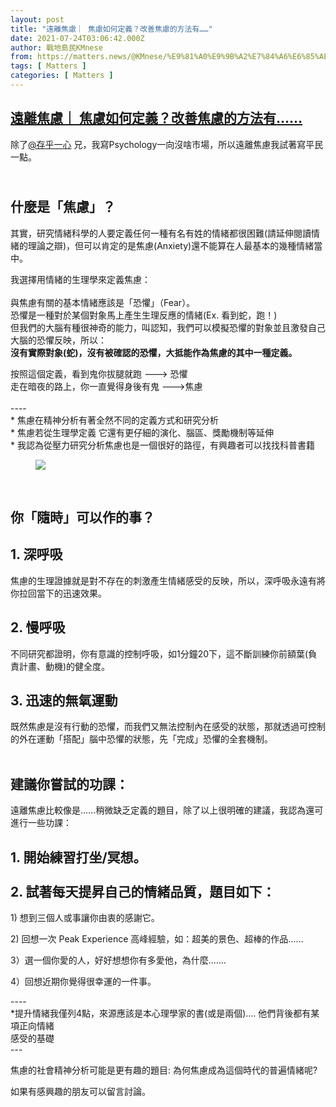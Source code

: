 ```yaml
---
layout: post
title: "遠離焦慮｜ 焦慮如何定義？改善焦慮的方法有……"
date: 2021-07-24T03:06:42.000Z
author: 戰地島民KMnese
from: https://matters.news/@KMnese/%E9%81%A0%E9%9B%A2%E7%84%A6%E6%85%AE-%E7%84%A6%E6%85%AE%E5%A6%82%E4%BD%95%E5%AE%9A%E7%BE%A9-%E6%94%B9%E5%96%84%E7%84%A6%E6%85%AE%E7%9A%84%E6%96%B9%E6%B3%95%E6%9C%89-bafyreihbnplb22kxxpk3qjbyqow6nvyhmwqk2wxqtkouotnwi3iznveb7y
tags: [ Matters ]
categories: [ Matters ]
---
```

<!--1627096002000-->
[遠離焦慮｜ 焦慮如何定義？改善焦慮的方法有……](https://matters.news/@KMnese/%E9%81%A0%E9%9B%A2%E7%84%A6%E6%85%AE-%E7%84%A6%E6%85%AE%E5%A6%82%E4%BD%95%E5%AE%9A%E7%BE%A9-%E6%94%B9%E5%96%84%E7%84%A6%E6%85%AE%E7%9A%84%E6%96%B9%E6%B3%95%E6%9C%89-bafyreihbnplb22kxxpk3qjbyqow6nvyhmwqk2wxqtkouotnwi3iznveb7y)
------

<div>
<p>除了<a class="mention" href="https://matters.news/@albertp" target="_blank" data-display-name="存乎一心" data-user-name="albertp" data-id="VXNlcjoyMTkyNw">﻿<span>@存乎一心</span>﻿</a> 兄，我寫Psychology一向沒啥市場，所以遠離焦慮我試著寫平民一點。<br class="smart"></p><h2><br class="smart">什麼是「焦慮」？</h2><p>其實，研究情緒科學的人要定義任何一種有名有姓的情緒都很困難(請延伸閱讀情緒的理論之辯)，但可以肯定的是焦慮(Anxiety)還不能算在人最基本的幾種情緒當中。<br class="smart"></p><p>我選擇用情緒的生理學來定義焦慮：<br class="smart"><br class="smart">與焦慮有關的基本情緒應該是「恐懼」（Fear）。<br class="smart">恐懼是一種對於某個對象馬上產生生理反應的情緒(Ex. 看到蛇，跑！)<br class="smart">但我們的大腦有種很神奇的能力，叫認知，我們可以模擬恐懼的對象並且激發自己大腦的恐懼反映，所以：<br class="smart"><strong>沒有實際對象(蛇)，沒有被確認的恐懼，大抵能作為焦慮的其中一種定義。</strong><br class="smart"></p><p>按照這個定義，看到鬼你拔腿就跑 ---> 恐懼<br class="smart">走在暗夜的路上，你一直覺得身後有鬼  --->焦慮<br class="smart"><br class="smart">----<br class="smart">* 焦慮在精神分析有著全然不同的定義方式和研究分析<br class="smart">* 焦慮若從生理學定義  它還有更仔細的演化、腦區、獎勵機制等延伸<br class="smart">* 我認為從壓力研究分析焦慮也是一個很好的路徑，有興趣者可以找找科普書籍<br class="smart"></p><figure class="image"><img src="https://assets.matters.news/embed/59efbeb2-9714-4757-bb85-81c33cfbcee6.jpeg" data-asset-id="59efbeb2-9714-4757-bb85-81c33cfbcee6" referrerpolicy="no-referrer"><figcaption><span></span></figcaption></figure><p><br class="smart"></p><h2>你「隨時」可以作的事？<br class="smart"></h2><h2>1. 深呼吸<br class="smart"></h2><p>焦慮的生理證據就是對不存在的刺激產生情緒感受的反映，所以，深呼吸永遠有將你拉回當下的迅速效果。<br class="smart"></p><h2>2. 慢呼吸<br class="smart"></h2><p>不同研究都證明，你有意識的控制呼吸，如1分鐘20下，這不斷訓練你前額葉(負責計畫、動機)的健全度。<br class="smart"></p><h2>3. 迅速的無氧運動<br class="smart"></h2><p>既然焦慮是沒有行動的恐懼，而我們又無法控制內在感受的狀態，那就透過可控制的外在運動「搭配」腦中恐懼的狀態，先「完成」恐懼的全套機制。<br class="smart"><br class="smart"></p><h2>建議你嘗試的功課：</h2><p>遠離焦慮比較像是……稍微缺乏定義的題目，除了以上很明確的建議，我認為還可進行一些功課：<br class="smart"></p><h2><strong>1. 開始練習打坐/冥想。</strong><br class="smart"><br class="smart">2. 試著每天提昇自己的情緒品質，題目如下：<br class="smart"></h2><p>1) 想到三個人或事讓你由衷的感謝它。<br class="smart"></p><p>2) 回想一次 Peak Experience 高峰經驗，如：超美的景色、超棒的作品……<br class="smart"></p><p>3）選一個你愛的人，好好想想你有多愛他，為什麼.......<br class="smart"></p><p>4）回想近期你覺得很幸運的一件事。<br class="smart"></p><p>----<br class="smart">*提升情緒我僅列4點，來源應該是本心理學家的書(或是兩個).... 他們背後都有某項正向情緒  <br class="smart">  感受的基礎<br class="smart">---<br class="smart"></p><p>焦慮的社會精神分析可能是更有趣的題目: 為何焦慮成為這個時代的普遍情緒呢?<br class="smart"></p><p>如果有感興趣的朋友可以留言討論。 <br class="smart"><br class="smart"></p>
</div>
